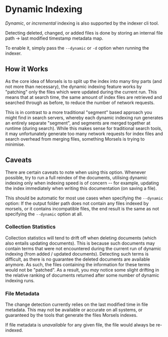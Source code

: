# Dynamic Indexing

*Dynamic*, or *incremental* indexing is also supported by the indexer cli tool.

Detecting deleted, changed, or added files is done by storing an internal file path -> last modified timestamp metadata map.

To enable it, simply pass the `--dynamic` or `-d` option when running the indexer.

## How it Works

As the core idea of Morsels is to split up the index into many tiny parts (and not more than necessary), the dynamic indexing feature works by "patching" only the files which were updated during the current run. This means that at search time, the same amount of index files are retrieved and searched through as before, to reduce the number of network requests.

This is in contrast to a more traditional "segment" based approach you might find in search servers, whereby each dynamic indexing run generates an entirely separate "segment", and segments are merged together at runtime (during search). While this makes sense for traditional search tools, it may unfortunately generate too many network requests for index files and search overhead from merging files, something Morsels is trying to minimise.

## Caveats

There are certain caveats to note when using this option. Whenever possible, try to run a full reindex of the documents, utilising dynamic indexing only when indexing speed is of concern -- for example, updating the index immediately when writing this documentation (on saving a file).

This should be automatic for most use cases when specifying the `--dynamic` option: If the output folder path does not contain any files indexed by morsels, or it contains incompatible files, the end result is the same as not specifying the `--dynamic` option at all.

### Collection Statistics

Collection statistics will tend to drift off when deleting documents (which also entails updating documents). This is because such documents may contain terms that were not encountered during the current run of dynamic indexing (from added / updated documents). Detecting such terms is difficult, as there is no guarantee the deleted documents are available anymore. As such, the files containing the information for these terms would not be "patched". As a result, you *may* notice some slight drifting in the relative ranking of documents returned after some number of dynamic indexing runs.

### File Metadata

The change detection currently relies on the last modified time in file metadata. This may not be available or accurate on all systems, or guaranteed by the tools that generate the files Morsels indexes.

If file metadata is *unavailable* for any given file, the file would always be re-indexed.
